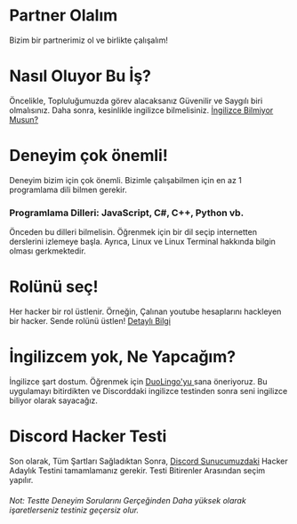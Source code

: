 # Partner Olalım
Bizim bir partnerimiz ol ve birlikte çalışalım!

# Nasıl Oluyor Bu İş?
 Öncelikle, Topluluğumuzda görev alacaksanız Güvenilir ve Saygılı biri olmalısınız.
 Daha sonra, kesinlikle ingilizce bilmelisiniz. <a href="https://github.com/HackLandEcip/partner-ol-sende-bizle-calis/blob/master/OKUBENI.md#i%CC%87ngilizcem-yok-ne-yapca%C4%9F%C4%B1m">İngilizce Bilmiyor Musun?</a>
 
 
 # Deneyim çok önemli!
 Deneyim bizim için çok önemli. Bizimle çalışabilmen için en az 1 programlama dili bilmen gerekir.
 <h3> Programlama Dilleri: JavaScript, C#, C++, Python vb.</h3>
 Önceden bu dilleri bilmelisin. Öğrenmek için bir dil seçip internetten derslerini izlemeye başla.
 Ayrıca, Linux ve Linux Terminal hakkında bilgin olması gerkmektedir.                                                                                                
 
 
 
 
 
 
 
 
 # Rolünü seç!
 Her hacker bir rol üstlenir. Örneğin, Çalınan youtube hesaplarını hackleyen bir hacker. Sende rolünü üstlen!
 <a href=https://github.com/HackLandEcip/partner-ol-sende-bizle-calis/blob/master/roller-detayl%C4%B1-bilgi.md>Detaylı Bilgi<a>
 
 
 
 
 
 
 
 
 
 
 
 
 
 
 # İngilizcem yok, Ne Yapcağım?
 İngilizce şart dostum. Öğrenmek için <a href="https://tr.duolingo.com/"> DuoLingo'yu <a> sana öneriyoruz. Bu uygulamayı bitirdikten ve Discorddaki ingilizce testinden sonra seni ingilizce biliyor olarak sayacağız.



# Discord Hacker Testi
Son olarak, Tüm Şartları Sağladıktan Sonra, <a href="https://prototurk.com" target="_blank">Discord Sunucumuzdaki</a> Hacker Adaylık Testini tamamlamanız gerekir.
Testi Bitirenler Arasından seçim yapılır.
<h6>Not: Testte Deneyim Sorularını Gerçeğinden Daha yüksek olarak işaretlerseniz testiniz geçersiz olur.</h6>
